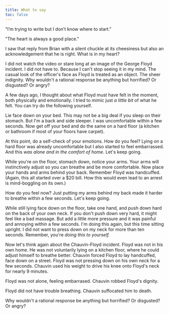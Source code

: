 ```yaml
---
title: What to say
toc: false
---
```


"I’m trying to write but I don’t know where to start."

"The heart is always a good place."

I saw that reply from Brian with a silent chuckle at its cheesiness but also an acknowledgement that he is right. What is in my heart?

I did not watch the video or stare long at an image of the George Floyd incident. I did not have to. Because I can't stop seeing it in my mind. The casual look of the officer's face as Floyd is treated as an object. The sheer indignity. Why wouldn't a rational response be anything but horrified? Or disgusted? Or angry?

A few days ago, I thought about what Floyd must have felt in the moment, both physically and emotionally. I tried to mimic just *a little bit* of what he felt. You can try do the following yourself.

Lie face down on your bed. This may not be a big deal if you sleep on their stomach. But I'm a back and side sleeper. I was uncomfortable within a few seconds. Now get off your bed and do the same on a hard floor (a kitchen or bathroom if most of your floors have carpet).

At this point, do a self-check of your emotions. How do you feel? Lying on a hard floor was already uncomfortable but I also started to feel embarrassed. And this *was alone and in the comfort of home*. Let's keep going.

While you're on the floor, stomach down, notice your arms. Your arms will instinctively adjust so you can breathe and be more comfortable. Now place your hands and arms behind your back. Remember Floyd was handcuffed. (Again, this all started over a \$20 bill. How this would even lead to an arrest is mind-boggling on its own.)

How do you feel now? Just putting my arms behind my back made it harder to breathe within a few seconds. Let's keep going.

While still lying face down on the floor, take one hand, and push down hard on the back of your own neck. If you don't push down very hard, it might feel like a bad massage. But add a little more pressure and it was painful and annoying within a few seconds. I'm doing this again, but this time sitting upright. I did not want to press down on my neck for more than ten seconds. Remember, you're *doing this to yourself.* 

Now let's think again about the Chauvin-Floyd incident. Floyd was not in his own home. He was not voluntarily lying on a kitchen floor, where he could adjust himself to breathe better. Chauvin forced Floyd to lay handcuffed, face down on a street. Floyd was not pressing down on his own neck for a few seconds. Chauvin used his weight to drive his knee onto Floyd's neck for nearly 9 minutes.

Floyd was not alone, feeling embarrased. Chauvin robbed Floyd's dignity.

Floyd did not have trouble breathing. Chauvin suffocated him to death.

Why wouldn't a rational response be anything but horrified? Or disgusted? Or angry?